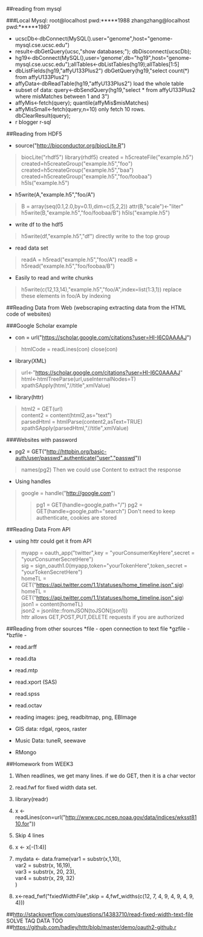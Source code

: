 
##reading from mysql

###Local Mysql:  root@localhost   pwd:*****1988    zhangzhang@localhost  pwd:******1987

* ucscDb<-dbConnect(MySQL().user="genome",host="genome-mysql.cse.ucsc.edu")
* result<-dbGetQuery(ucsc,"show databases;"); dbDisconnect(ucscDb);
* hg19<-dbConnect(MySQL(),user='genome',db="hg19",host="genome-mysql.cse.ucsc.edu");allTables<-dbListTables(hg19);allTables[1:5]
* dbListFields(hg19,"affyU133Plus2")     dbGetQuery(hg19,"select count(*) from affyU133Plus2")
* affyData<-dbReadTable(hg19,"affyU133Plus2")    load the whole table
* subset of data:   query<-dbSendQuery(hg19,"select * from affyU133Plus2 where misMatches between 1 and 3")
* affyMis<-fetch(query); quantile(affyMis$misMatches)
* affyMisSmall<-fetch(query,n=10) only fetch 10 rows. dbClearResult(query);
* r blogger  r-sql


##Reading from HDF5

* source("http://bioconductor.org/biocLite.R")
> biocLite("rhdf5")
> library(rhdf5)   created = h5createFile("example.h5")
> created=h5createGroup("example.h5","foo")
> created=h5createGroup("example.h5","baa")
> created=h5createGroup("example.h5","foo/foobaa")
> h5ls("example.h5")

* h5write(A,"example.h5","foo/A")
> B = array(seq(0.1,2.0,by=0.1),dim=c(5,2,2))
> attr(B,"scale")<-"liter"
> h5write(B,"example.h5","foo/foobaa/B")
> h5ls("example.h5")

* write df to the hdf5
> h5write(df,"example.h5","df") directly write to the top group

* read data set
> readA = h5read("example.h5","foo/A")
> readB = h5read("example.h5","foo/foobaa/B")

* Easily to read and write chunks

> h5write(c(12,13,14),"example.h5","foo/A",index=list(1:3,1))  replace these elements in foo/A by indexing

##Reading Data from Web (webscraping  extracting data from the HTML code of websites)

###Google Scholar example

* con = url("https://scholar.google.com/citations?user=HI-I6C0AAAAJ")
> htmlCode = readLines(con)
> close(con) 

* library(XML)
> url<-"https://scholar.google.com/citations?user=HI-I6C0AAAAJ"  
> html<-htmlTreeParse(url,useInternalNodes=T)  
> xpathSApply(html,"//title",xmlValue)  
  
* library(httr)   
> html2 = GET(url)  
> content2 = content(html2,as="text")  
> parsedHtml = htmlParse(content2,asText=TRUE)  
> xpathSApply(parsedHtml,"//title",xmlValue)  
  
###Websites with password
* pg2 = GET("http://httpbin.org/basic-auth/user/passwd",authenticate("user","passwd"))  
> names(pg2)  Then we could use Content to extract the response

* Using handles
> google = handle("http://google.com")
>> pg1 = GET(handle=google,path="/")
>> pg2 = GET(handle=google,path="search")   Don't need to keep authenticate, cookies are stored


##Reading Data From API

* using httr could get it from API
> myapp = oauth_app("twitter",key = "yourConsumerKeyHere",secret = "yourConsumerSecretHere")  
> sig = sign_oauth1.0(myapp,token="yourTokenHere",token_secret = "yourTokenSecretHere")  
> homeTL = GET("https://api.twitter.com/1.1/statuses/home_timeline.json",sig)  
> homeTL = GET("https://api.twitter.com/1.1/statuses/home_timeline.json",sig)  
> json1 = content(homeTL)  
> json2 = jsonlite::fromJSON(toJSON(json1))  
> httr allows GET,POST,PUT,DELETE requests if you are authorized

##Reading from other sources
*file - open connection to text file
*gzfile - 
*bzfile - 

* read.arff
* read.dta
* read.mtp
* read.xport (SAS)
* read.spss
* read.octav

* reading images:  jpeg, readbitmap, png, EBImage

* GIS data:  rdgal, rgeos, raster

* Music Data: tuneR,  seewave

* RMongo

##Homework from WEEK3
1. When readlines, we get many lines. if we do GET, then it is a char vector
2. read.fwf for fixed width data set. 
3. library(readr)

4. x <- readLines(con=url("http://www.cpc.ncep.noaa.gov/data/indices/wksst8110.for"))  
5. Skip 4 lines  
6. x <- x[-(1:4)]  
7. mydata <- data.frame(var1 = substr(x,1,10),  
                     var2 = substr(x, 16,19),  
                     var3 = substr(x, 20, 23),  
                     var4 = substr(x, 29, 32)  
                     )  
8. x<-read_fwf("fxiedWidthFile",skip = 4,fwf_widths(c(12, 7, 4, 9, 4, 9, 4, 9, 4)))

##http://stackoverflow.com/questions/14383710/read-fixed-width-text-file  SOLVE TAQ DATA TOO
##https://github.com/hadley/httr/blob/master/demo/oauth2-github.r








